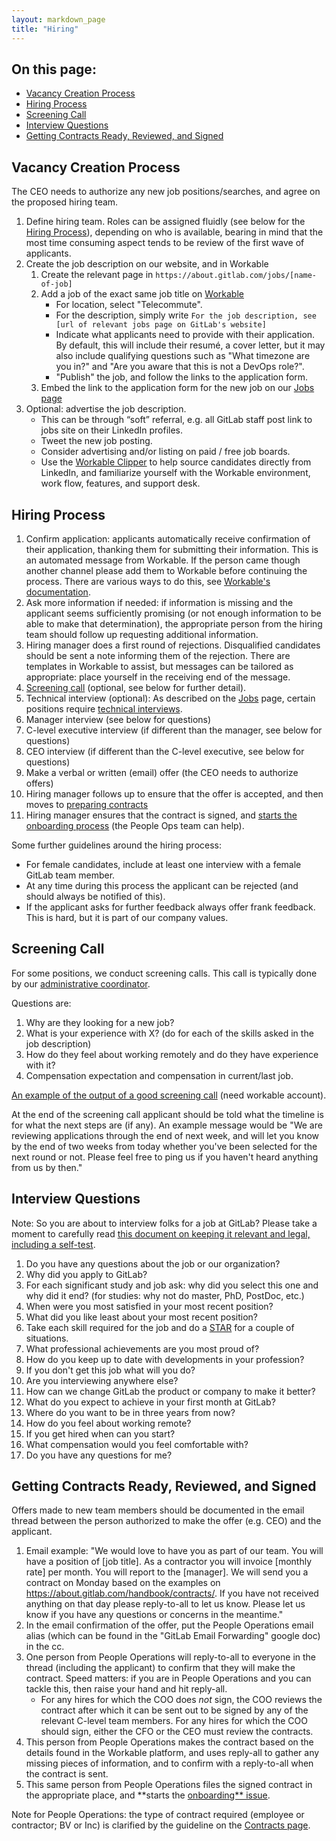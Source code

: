 ```yaml
---
layout: markdown_page
title: "Hiring"
---
```

## On this page:
* [Vacancy Creation Process](#vacancy-creation-process)
* [Hiring Process](#hiring-process)
* [Screening Call](#screening-call)
* [Interview Questions](#interview-questions)
* [Getting Contracts Ready, Reviewed, and Signed](#prep-contracts)

## Vacancy Creation Process<a name="vacancy-creation-process"></a>

The CEO needs to authorize any new job positions/searches, and agree on the proposed hiring team.

1. Define hiring team. Roles can be assigned fluidly (see below for the [Hiring Process](#hiring-process)), depending on who is available, bearing in
mind that the most time consuming aspect tends to be review of the first wave of applicants.
1. Create the job description on our website, and in Workable
    1. Create the relevant page in `https://about.gitlab.com/jobs/[name-of-job]`
    1. Add a job of the exact same job title on [Workable](https://gitlab.workable.com/backend)
       * For location, select "Telecommute".
       * For the description, simply write `For the job description, see [url of relevant jobs page on GitLab's website]`
       * Indicate what applicants need to provide with their application. By default, this will include their resumé, a cover letter, but it may also
       include qualifying questions such as "What timezone are you in?" and "Are you aware that this is not a DevOps role?".
       * "Publish" the job, and follow the links to the application form.
    1. Embed the link to the application form for the new job on our [Jobs page](https://about.gitlab.com/jobs/)
1. Optional: advertise the job description.
    * This can be through “soft” referral, e.g. all GitLab staff post link to jobs site on their LinkedIn profiles.
    * Tweet the new job posting.
    * Consider advertising and/or listing on paid / free job boards.
    * Use the [Workable Clipper](http://resources.workable.com/the-workable-clipper) to help source candidates directly from LinkedIn, and  familiarize yourself with the Workable environment, work flow, features, and support desk.

## Hiring Process<a name="hiring-process"></a>

1. Confirm application: applicants automatically receive confirmation of their application, thanking them for submitting their information. This is an automated message from Workable. If the person came though another channel please add them to Workable before continuing the process. There are various ways to do this, see [Workable's documentation](https://resources.workable.com/adding-candidates).
1. Ask more information if needed: if information is missing and the applicant seems sufficiently promising (or not enough information to be able to make that determination), the appropriate person from the hiring team should follow up requesting additional information.
1. Hiring manager does a first round of rejections. Disqualified candidates should be sent a note informing them of the rejection. There are templates in Workable to assist, but messages can be tailored as appropriate: place yourself in the receiving end of the message.
1. [Screening call](#screening-call) (optional, see below for further detail).
1. Technical interview (optional): As described on the [Jobs](https://about.gitlab.com/jobs/) page, certain positions
require [technical interviews](https://about.gitlab.com/jobs/#technical-interview).
1. Manager interview (see below for questions)
1. C-level executive interview (if different than the manager, see below for questions)
1. CEO interview (if different than the C-level executive, see below for questions)
1. Make a verbal or written (email) offer (the CEO needs to authorize offers)
1. Hiring manager follows up to ensure that the offer is accepted, and then moves to [preparing contracts](#prep-contracts)
1. Hiring manager ensures that the contract is signed, and [starts the onboarding process](#move-to-onboarding) (the People Ops team can help).

Some further guidelines around the hiring process:

- For female candidates, include at least one interview with a female GitLab team member.
- At any time during this process the applicant can be rejected (and should always be notified of this).
- If the applicant asks for further feedback always offer frank feedback. This is hard, but it is part of our company values.

## Screening Call<a name="screening-call"></a>

For some positions, we conduct screening calls. This call is typically done by our [administrative coordinator](https://about.gitlab.com/jobs/administrative-coordinator/).

Questions are:

1. Why are they looking for a new job?
1. What is your experience with X? (do for each of the skills asked in the job description)
1. How do they feel about working remotely and do they have experience with it?
1. Compensation expectation and compensation in current/last job.

[An example of the output of a good screening call](https://gitlab.workable.com/backend/jobs/128446/browser/applied/candidate/7604850) (need workable account).

At the end of the screening call applicant should be told what the timeline is for what the next steps are (if any).
An example message would be "We are reviewing applications through the end of next week, and will let you know by the end of two weeks from today whether you've been selected for the next round or not. Please feel free to ping us if you haven't heard anything from us by then."

## Interview Questions<a name="interview-questions"></a>

Note: So you are about to interview folks for a job at GitLab? Please take a moment to carefully read
[this document on keeping it relevant and legal, including a self-test](https://docs.google.com/document/d/1JNrDqtVGq3Y652ooxrOTr9Nc9TnxLj5N-KozzK5CqXw).

1. Do you have any questions about the job or our organization?
1. Why did you apply to GitLab?
1. For each significant study and job ask: why did you select this one and why did it end? (for studies: why not do master, PhD, PostDoc, etc.)
1. When were you most satisfied in your most recent position?
1. What did you like least about your most recent position?
1. Take each skill required for the job and do a [STAR](https://en.wikipedia.org/wiki/Situation,_Task,_Action,_Result) for a couple of situations.
1. What professional achievements are you most proud of?
1. How do you keep up to date with developments in your profession?
1. If you don't get this job what will you do?
1. Are you interviewing anywhere else?
1. How can we change GitLab the product or company to make it better?
1. What do you expect to achieve in your first month at GitLab?
1. Where do you want to be in three years from now?
1. How do you feel about working remote?
1. If you get hired when can you start?
1. What compensation would you feel comfortable with?
1. Do you have any questions for me?

## Getting Contracts Ready, Reviewed, and Signed<a name="prep-contracts"></a>

Offers made to new team members should be documented in the email thread between the
person authorized to make the offer (e.g. CEO) and the applicant.

1. Email example: "We would love to have you as part of our team. You will have
a position of [job title]. As a contractor you will invoice [monthly rate] per month.
You will report to the [manager]. We will send you a contract on Monday based on
the examples on https://about.gitlab.com/handbook/contracts/. If you have not
received anything on that day please reply-to-all to let us know. Please let us
know if you have any questions or concerns in the meantime."
1. In the email confirmation of the offer,
put the People Operations email alias (which can be found in the "GitLab Email Forwarding" google doc) in the cc.
1. One person from People Operations will reply-to-all to everyone in the thread
(including the applicant) to confirm that they will make the contract. Speed matters: if you are in People Operations and you can
tackle this, then raise your hand and hit reply-all.
   - For any hires for which the COO does _not_ sign, the COO reviews the contract
after which it can be sent out to be signed by any of the relevant C-level team
members. For any hires for which the COO should sign, either the CFO or the CEO must
review the contracts.
1. This person from People Operations makes the contract based on the details found in the Workable
platform, and uses reply-all to gather any missing pieces of information, and to confirm with a reply-to-all when the contract is sent.
1. This same person from People Operations files the signed contract in the appropriate place, and **starts the [onboarding** issue](https://about.gitlab.com/handbook/general-onboarding/).

Note for People Operations: the type of contract required (employee or contractor; BV or Inc) is clarified by the guideline on the
[Contracts page](https://about.gitlab.com/handbook/contracts).
